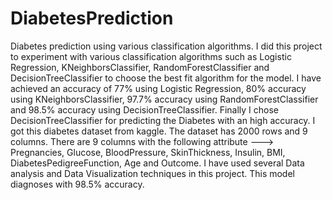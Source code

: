 # DiabetesPrediction
Diabetes prediction using various classification algorithms. I did this project to experiment with various classification algorithms such as Logistic Regression, KNeighborsClassifier, RandomForestClassifier and DecisionTreeClassifier to choose the best fit algorithm for the model. I have achieved an accuracy of 77% using Logistic Regression, 80% accuracy using KNeighborsClassifier, 97.7% accuracy using RandomForestClassifier and 98.5% accuracy using DecisionTreeClassifier. Finally I chose DecisionTreeClassifier for predicting the Diabetes with an high accuracy. I got this diabetes dataset from kaggle. The dataset has 2000 rows and 9 columns. There are 9 columns with the following attribute ---> Pregnancies, Glucose, BloodPressure, SkinThickness, Insulin, BMI, DiabetesPedigreeFunction, Age and Outcome. I have used several Data analysis and Data Visualization techniques in this project. This model  diagnoses with 98.5% accuracy.
